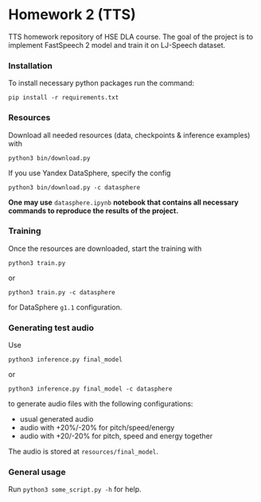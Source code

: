 # Homework 2 (TTS)

TTS homework repository of HSE DLA course. The goal of the project is to implement FastSpeech 2 model and train it on LJ-Speech dataset.

### Installation

To install necessary python packages run the command:

`pip install -r requirements.txt`

### Resources

Download all needed resources (data, checkpoints & inference examples) with

`python3 bin/download.py`

If you use Yandex DataSphere, specify the config

`python3 bin/download.py -c datasphere`

**One may use** `datasphere.ipynb` **notebook that contains all necessary commands to reproduce the results of the project.**

### Training

Once the resources are downloaded, start the training with

`python3 train.py`

or

`python3 train.py -c datasphere`

for DataSphere `g1.1` configuration.

### Generating test audio

Use

`python3 inference.py final_model`

or

`python3 inference.py final_model -c datasphere`

to generate audio files with the following configurations:

* usual generated audio
* audio with +20%/-20% for pitch/speed/energy
* audio with +20/-20% for pitch, speed and energy together

The audio is stored at `resources/final_model`.

### General usage

Run `python3 some_script.py -h` for help.
